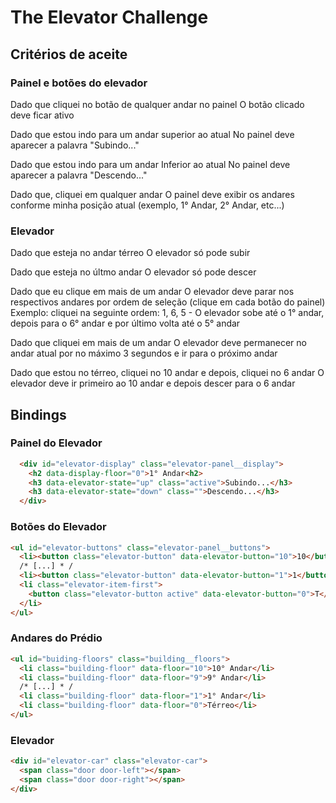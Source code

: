 # The Elevator Challenge

## Critérios de aceite

### Painel e botões do elevador

Dado que cliquei no botão de qualquer andar no painel
O botão clicado deve ficar ativo

Dado que estou indo para um andar superior ao atual
No painel deve aparecer a palavra "Subindo..."

Dado que estou indo para um andar Inferior ao atual
No painel deve aparecer a palavra "Descendo..."

Dado que, cliquei em qualquer andar
O painel deve exibir os andares conforme minha posição atual (exemplo, 1° Andar, 2° Andar, etc...)

### Elevador

Dado que esteja no andar térreo
O elevador só pode subir

Dado que esteja no últmo andar
O elevador só pode descer

Dado que eu clique em mais de um andar
O elevador deve parar nos respectivos andares por ordem de seleção (clique em cada botão do painel)
Exemplo: cliquei na seguinte ordem: 1, 6, 5 - O elevador sobe até o 1° andar, depois para o 6° andar e por último volta até o 5° andar

Dado que cliquei em mais de um andar
O elevador deve permanecer no andar atual por no máximo 3 segundos e ir para o próximo andar

Dado que estou no térreo, cliquei no 10 andar e depois, cliquei no 6 andar
O elevador deve ir primeiro ao 10 andar e depois descer para o 6 andar

## Bindings

### Painel do Elevador

```html
  <div id="elevator-display" class="elevator-panel__display">
    <h2 data-display-floor="0">1° Andar<h2>
    <h3 data-elevator-state="up" class="active">Subindo...</h3>
    <h3 data-elevator-state="down" class="">Descendo...</h3>
  </div>
```

### Botões do Elevador

```html
<ul id="elevator-buttons" class="elevator-panel__buttons">
  <li><button class="elevator-button" data-elevator-button="10">10</button></li>
  /* [...] * /
  <li><button class="elevator-button" data-elevator-button="1">1</button></li>
  <li class="elevator-item-first">
    <button class="elevator-button active" data-elevator-button="0">T</button>
  </li>
</ul>
```

### Andares do Prédio

```html
<ul id="buiding-floors" class="building__floors">
  <li class="building-floor" data-floor="10">10° Andar</li>
  <li class="building-floor" data-floor="9">9° Andar</li>
  /* [...] * /
  <li class="building-floor" data-floor="1">1° Andar</li>
  <li class="building-floor" data-floor="0">Térreo</li>
</ul>
```

### Elevador

```html
<div id="elevator-car" class="elevator-car">
  <span class="door door-left"></span>
  <span class="door door-right"></span>
</div>
```
